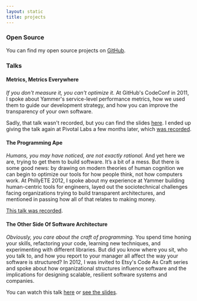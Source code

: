 ```yaml
---
layout: static
title: projects
---
```


### Open Source

You can find my open source projects on [GitHub](http://github.com/codahale).

### Talks

#### Metrics, Metrics Everywhere

*If you don't measure it, you can't optimize it.* At GitHub's CodeConf in 2011, I
spoke about Yammer's service-level performance metrics, how we used them to guide
our development strategy, and how you can improve the transparency of your own
software.

Sadly, that talk wasn't recorded, but you can find the slides
[here](https://codahale.com/codeconf-2011-04-09-metrics-metrics-everywhere.pdf).
I ended up giving the talk again at Pivotal Labs a few months later, which
[was recorded](http://www.youtube.com/watch?v=czes-oa0yik).

#### The Programming Ape

*Humans, you may have noticed, are not exactly rational.* And yet here we are,
trying to get them to build software. It’s a bit of a mess. But there is some
good news: by drawing on modern theories of human cognition we can begin to
optimize our tools for how people think, not how computers work. At PhillyETE
2012, I spoke about my experience at Yammer building human-centric tools for
engineers, layed out the sociotechnical challenges facing organizations trying to
build transparent architectures, and mentioned in passing how all of that relates
to making money.

[This talk was recorded](https://www.youtube.com/watch?v=e_6gkfTomUQ).

#### The Other Side Of Software Architecture

*Obviously, you care about the craft of programming.* You spend time honing your
skills, refactoring your code, learning new techniques, and experimenting with
different libraries. But did you know where you sit, who you talk to, and how you
report to your manager all affect the way your software is structured?
In 2012, I was invited to Etsy's Code As Craft series and spoke about how
organizational structures influence software and the implications for designing
scalable, resilient software systems and companies.

You can watch this talk [here](https://www.youtube.com/watch?v=f7msw3svPdA)
or [see the slides](https://dl.dropboxusercontent.com/u/2744222/2012-06-28-The-Other-Side-Of-Software-Architecture.pdf).
